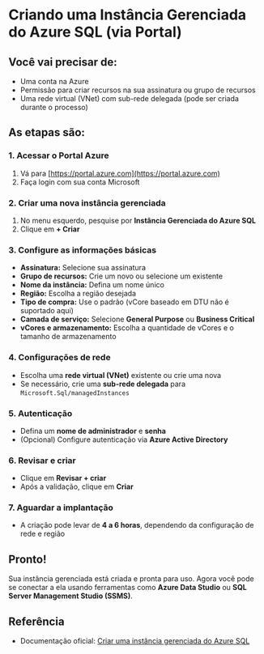 # Criando uma Instância Gerenciada do Azure SQL (via Portal)

## Você vai precisar de:

- Uma conta na Azure  
- Permissão para criar recursos na sua assinatura ou grupo de recursos  
- Uma rede virtual (VNet) com sub-rede delegada (pode ser criada durante o processo)

## As etapas são:

### 1. Acessar o Portal Azure

1. Vá para [https://portal.azure.com](https://portal.azure.com)  
2. Faça login com sua conta Microsoft

### 2. Criar uma nova instância gerenciada

1. No menu esquerdo, pesquise por **Instância Gerenciada do Azure SQL**  
2. Clique em **+ Criar**

### 3. Configure as informações básicas

- **Assinatura:** Selecione sua assinatura  
- **Grupo de recursos:** Crie um novo ou selecione um existente  
- **Nome da instância:** Defina um nome único  
- **Região:** Escolha a região desejada  
- **Tipo de compra:** Use o padrão (vCore baseado em DTU não é suportado aqui)  
- **Camada de serviço:** Selecione **General Purpose** ou **Business Critical**  
- **vCores e armazenamento:** Escolha a quantidade de vCores e o tamanho de armazenamento

### 4. Configurações de rede

- Escolha uma **rede virtual (VNet)** existente ou crie uma nova  
- Se necessário, crie uma **sub-rede delegada** para `Microsoft.Sql/managedInstances`

### 5. Autenticação

- Defina um **nome de administrador** e **senha**  
- (Opcional) Configure autenticação via **Azure Active Directory**

### 6. Revisar e criar

- Clique em **Revisar + criar**  
- Após a validação, clique em **Criar**

### 7. Aguardar a implantação

- A criação pode levar de **4 a 6 horas**, dependendo da configuração de rede e região

## Pronto!

Sua instância gerenciada está criada e pronta para uso. Agora você pode se conectar a ela usando ferramentas como **Azure Data Studio** ou **SQL Server Management Studio (SSMS)**.

## Referência

- Documentação oficial: [Criar uma instância gerenciada do Azure SQL](https://learn.microsoft.com/pt-br/azure/azure-sql/managed-instance/instance-create-quickstart?view=azuresql&tabs=azure-portal)
